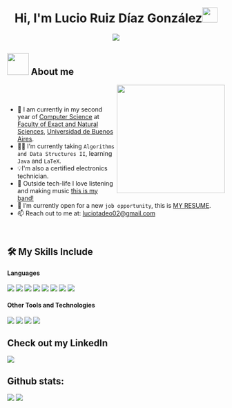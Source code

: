 <h1 align="center">Hi, I'm Lucio Ruiz Díaz González<img src="https://media.giphy.com/media/hvRJCLFzcasrR4ia7z/giphy.gif" width="35"></h1>
<p align="center">
  <a href="https://github.com/DenverCoder1/readme-typing-svg"><img src="https://readme-typing-svg.herokuapp.com?font=Time+New+Roman&color=%23C8BE25&size=25&center=true&vCenter=true&width=600&height=100&lines=Computer+Science+Student"></a>
</p>


## <picture><img src = "https://media4.giphy.com/media/v1.Y2lkPTc5MGI3NjExMjhiZnZzOGNpZGZiaGV1N3BvdjZyazIyZ2tkaWVmc2NzNTU3eHFsMSZlcD12MV9pbnRlcm5hbF9naWZfYnlfaWQmY3Q9cw/h4TP7zsNRxcXVG9L7T/giphy.gif" width = 50px></picture> About me

<picture> <img align="right" src="https://media.giphy.com/media/v1.Y2lkPTc5MGI3NjExMmsxdnJ3bjNxbGt1MTBsbG16MWp5eW82NjRud3A3Z3Y0ZzVoc2NwYyZlcD12MV9naWZzX3NlYXJjaCZjdD1n/1xVaj5TUjUpRIrlvaA/giphy.gif" width = 250px></picture>

<br><br>
- :school: I am currently in my second year of [Computer Science](https://www.dc.uba.ar) at [Faculty of Exact and Natural Sciences](https://exactas.uba.ar), [Universidad de Buenos Aires](https://www.uba.ar).
- :student: I’m currently taking `Algorithms and Data Structures II`, learning `Java` and `LaTeX`.
- 💡I'm also a certified electronics technician.
- 🎸 Outside tech-life I love listening and making music [this is my band!](https://open.spotify.com/intl-es/artist/7jpgANuYPpYcQ5jiETHjWj)
- :thinking: I’m currently open for a new `job opportunity`, this is [MY RESUME](https://drive.google.com/file/d/16PS3e1iko0g6yrvno-YxXpwwhuGysu6h/view?usp=sharing).
- 📫 Reach out to me at: <a href="luciotadeo02@gmail.com">luciotadeo02@gmail.com</a>
<br>

## 🛠️ My Skills Include

<h4> Languages </h4>
<span> 
  <img src="https://img.shields.io/badge/python-3670A0?style=for-the-badge&logo=python&logoColor=ffdd54">
  <img src="https://img.shields.io/badge/java-%23ED8B00.svg?style=for-the-badge&logo=openjdk&logoColor=white">
  <img src="https://img.shields.io/badge/Haskell-5e5086?style=for-the-badge&logo=haskell&logoColor=white">
  <img src="https://img.shields.io/badge/html5-%23E34F26.svg?style=for-the-badge&logo=html5&logoColor=white">
  <img src="https://img.shields.io/badge/css3-%231572B6.svg?style=for-the-badge&logo=css3&logoColor=white">
  <img src="https://img.shields.io/badge/javascript-%23323330.svg?style=for-the-badge&logo=javascript&logoColor=%23F7DF1E">
  <img src="https://img.shields.io/badge/c-%2300599C.svg?style=for-the-badge&logo=c&logoColor=white">
  <img src="https://img.shields.io/badge/assembly%20script-%23000000.svg?style=for-the-badge&logo=assemblyscript&logoColor=white">
</span>


<h4> Other Tools and Technologies </h4>
<span>
  <img src="https://img.shields.io/badge/Git-F05032?style=for-the-badge&logo=git&logoColor=white">
  <img src="https://img.shields.io/badge/Notion-%23000000.svg?style=for-the-badge&logo=notion&logoColor=white">
  <img src="https://img.shields.io/badge/latex-%23008080.svg?style=for-the-badge&logo=latex&logoColor=white">
  <img src="https://img.shields.io/badge/-Arduino-00979D?style=for-the-badge&logo=Arduino&logoColor=white">


</span>

## Check out my LinkedIn

<a href= "https://www.linkedin.com/in/lucio-tadeo-ruiz-diaz-gonzalez/">
    <img src="https://img.shields.io/badge/linkedin-%230077B5.svg?style=for-the-badge&logo=linkedin&logoColor=white">
</a>

<h2>Github stats:</h2> 

[![](https://github-readme-stats.vercel.app/api?username=LucioRuizDiaz&show_icons=true&theme=tokyonight&hide_border=true&locale=en)](https://github.com/LucioRuizDiaz)
[![](https://github-readme-streak-stats.herokuapp.com/?user=LucioRuizDiaz&theme=material-palenight)](https://github.com/LucioRuizDiaz)
</div>
